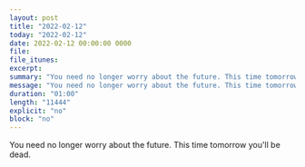 ```yaml
---
layout: post
title: "2022-02-12"
today: "2022-02-12"
date: 2022-02-12 00:00:00 0000
file:
file_itunes:
excerpt:
summary: "You need no longer worry about the future. This time tomorrow you'll be dead."
message: "You need no longer worry about the future. This time tomorrow you'll be dead."
duration: "01:00"
length: "11444"
explicit: "no"
block: "no"
---
```

You need no longer worry about the future. This time tomorrow you'll be dead.

